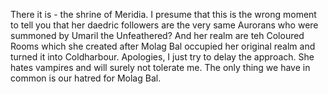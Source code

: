 There it is - the shrine of Meridia. I presume that this is the wrong moment to tell you that her daedric followers are the very same Aurorans who were summoned by
Umaril the Unfeathered? And her realm are teh Coloured Rooms which she created after Molag Bal occupied her original realm and turned it into Coldharbour. Apologies,
I just try to delay the approach. She hates vampires and will surely not tolerate me. The only thing we have in common is our hatred for Molag Bal.
